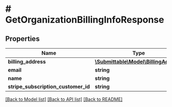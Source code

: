 # # GetOrganizationBillingInfoResponse

## Properties

Name | Type | Description | Notes
------------ | ------------- | ------------- | -------------
**billing_address** | [**\Submittable\Model\BillingAddress**](BillingAddress.md) |  | [optional]
**email** | **string** |  | [optional]
**name** | **string** |  | [optional]
**stripe_subscription_customer_id** | **string** |  | [optional]

[[Back to Model list]](../../README.md#models) [[Back to API list]](../../README.md#endpoints) [[Back to README]](../../README.md)
